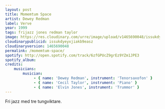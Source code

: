 ```yaml
---
layout: post
title: Momemtum Space
artist: Dewey Redman
label: Verve
year: 1999
tags: frijazz jones redman taylor
image: https://res.cloudinary.com/urre/image/upload/v1465690048/issukdyeyxjiakb9easz.jpg
cloudinarypublicid: issukdyeyxjiakb9easz
cloudinaryversion: 1465690048
permalink: /momemtum-space/
spotify: http://open.spotify.com/track/6zfGPUcZ9grEz9YZm1JPE3
spotify_album: 
credits:
    musicians:
        musician:
             - { name: 'Dewey Redman', instrument: 'Tenorsaxofon' }
             - { name: 'Cecil Taylor', instrument: 'Piano' }
             - { name: 'Elvin Jones', instrument: 'Trummor' }
---
```


Fri jazz med tre tungviktare.